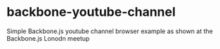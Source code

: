 backbone-youtube-channel
========================

Simple Backbone.js youtube channel browser example as shown at the Backbone.js Lonodn meetup